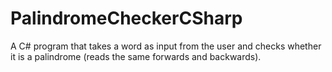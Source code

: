 # PalindromeCheckerCSharp
A C# program that takes a word as input from the user and checks whether it is a palindrome (reads the same forwards and backwards).
